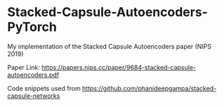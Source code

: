 # Stacked-Capsule-Autoencoders-PyTorch
My implementation of the Stacked Capsule Autoencoders paper (NIPS 2019)

Paper Link: https://papers.nips.cc/paper/9684-stacked-capsule-autoencoders.pdf

Code snippets used from https://github.com/phanideepgampa/stacked-capsule-networks
